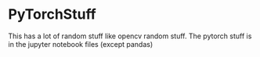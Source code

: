 # PyTorchStuff

This has a lot of random stuff like opencv random stuff. The pytorch stuff is in the jupyter notebook files (except pandas)